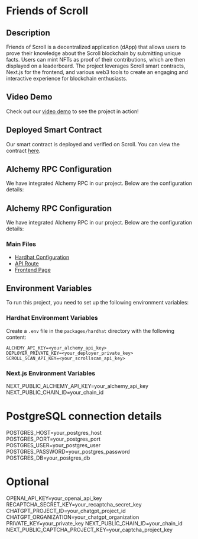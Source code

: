 # Friends of Scroll

## Description
Friends of Scroll is a decentralized application (dApp) that allows users to prove their knowledge about the Scroll blockchain by submitting unique facts. Users can mint NFTs as proof of their contributions, which are then displayed on a leaderboard. The project leverages Scroll smart contracts, Next.js for the frontend, and various web3 tools to create an engaging and interactive experience for blockchain enthusiasts.

## Video Demo
Check out our [video demo](link_to_video) to see the project in action!


## Deployed Smart Contract
Our smart contract is deployed and verified on Scroll. You can view the contract [here](https://sepolia.scrollscan.com/address/0x007fF1Fc2709f6eCedAB3021804f0C330c83eA72#code).

## Alchemy RPC Configuration
We have integrated Alchemy RPC in our project. Below are the configuration details:

## Alchemy RPC Configuration
We have integrated Alchemy RPC in our project. Below are the configuration details:

### Main Files

- [Hardhat Configuration](packages/hardhat/hardhat.config.ts)
- [API Route](packages/nextjs/app/api/fact/route.ts)
- [Frontend Page](packages/nextjs/app/page.tsx)

## Environment Variables

To run this project, you need to set up the following environment variables:

### Hardhat Environment Variables

Create a `.env` file in the `packages/hardhat` directory with the following content:

```
ALCHEMY_API_KEY=<your_alchemy_api_key>
DEPLOYER_PRIVATE_KEY=<your_deployer_private_key>
SCROLL_SCAN_API_KEY=<your_scrollscan_api_key>
```

### Next.js Environment Variables

NEXT_PUBLIC_ALCHEMY_API_KEY=your_alchemy_api_key
NEXT_PUBLIC_CHAIN_ID=your_chain_id


# PostgreSQL connection details

POSTGRES_HOST=your_postgres_host
POSTGRES_PORT=your_postgres_port
POSTGRES_USER=your_postgres_user
POSTGRES_PASSWORD=your_postgres_password
POSTGRES_DB=your_postgres_db


# Optional

OPENAI_API_KEY=your_openai_api_key
RECAPTCHA_SECRET_KEY=your_recaptcha_secret_key
CHATGPT_PROJECT_ID=your_chatgpt_project_id
CHATGPT_ORGANIZATION=your_chatgpt_organization
PRIVATE_KEY=your_private_key
NEXT_PUBLIC_CHAIN_ID=your_chain_id
NEXT_PUBLIC_CAPTCHA_PROJECT_KEY=your_captcha_project_key